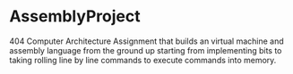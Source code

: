 # AssemblyProject
404 Computer Architecture Assignment that builds an virtual machine and assembly language from the ground up starting from implementing bits to taking rolling line by line commands to execute commands into memory.
